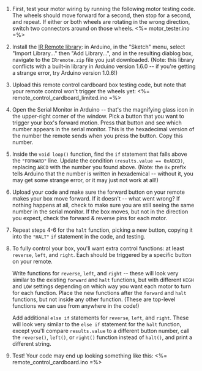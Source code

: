 1.  First, test your motor wiring by running the following motor testing code. The wheels should move forward for a second, then stop for a second, and repeat. If either or both wheels are rotating in the wrong direction, switch two connectors around on those wheels.
    <%= motor_tester.ino =%>
    
2.  Install the [IR Remote library](http://workshopweekend.net/img/arduino-projects/IRremote.zip): in Arduino, in the "Sketch" menu, select "Import Library..." then "Add Library...", and in the resulting diablog box, navigate to the `IRremote.zip` file you just downloaded. (Note: this library conflicts with a built-in library in Arduino version 1.6.0 -- if you're getting a strange error, try Arduino version 1.0.6!)

3.  Upload this remote control cardboard box testing code, but note that your remote control won't trigger the wheels yet:
    <%= remote_control_cardboard_limited.ino =%>

4.  Open the Serial Monitor in Arduino -- that's the magnifying glass icon in the upper-right corner of the window. Pick a button that you want to trigger your box's forward motion. Press that button and see which number appears in the serial monitor. This is the hexadecimal version of the number the remote sends when you press the button. Copy this number.

5.  Inside the `void loop()` function, find the `if` statement that falls above the `"FORWARD"` line. Update the condition `(results.value == 0xABCD)`, replacing `ABCD` with the number you found above. (Note: the `0x` prefix tells Arduino that the number is written in hexademical -- without it, you may get some strange error, or it may just not work at all!)
    
6.  Upload your code and make sure the forward button on your remote makes your box move forward. If it doesn't -- what went wrong? If nothing happens at all, check to make sure you are still seeing the same number in the serial monitor. If the box moves, but not in the direction you expect, check the forward & reverse pins for each motor.

7.  Repeat steps 4-6 for the `halt` function, picking a new button, copying it into the `"HALT"` `if` statement in the code, and testing.

8.  To fully control your box, you'll want extra control functions: at least `reverse`, `left`, and `right`. Each should be triggered by a specific button on your remote.

    Write functions for `reverse`, `left`, and `right` -- these will look very similar to the existing `forward` and `halt` functions, but with different `HIGH` and `LOW` settings depending on which way you want each motor to turn for each function. Place the new functions after the `forward` and `halt` functions, but not inside any other function. (These are top-level functions we can use from anywhere in the code!)

    Add additional `else if` statements for `reverse`, `left`, and `right`. These will look very similar to the `else if` statement for the `halt` function, except you'll compare `results.value` to a different button number, call the `reverse()`, `left()`, or `right()` function instead of `halt()`, and print a different string.

9.  Test! Your code may end up looking something like this:
    <%= remote_control_cardboard.ino =%>
